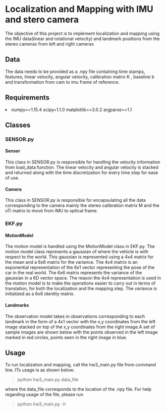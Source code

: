 # Localization and Mapping with IMU and stero camera
The objective of this project is to implement localization and mapping using the IMU data(linear and rotational velocity) and landmark positions from the stereo cameras from left and right cameras
## Data
The data needs to be provided as a .npy file containing time stamps, features, linear velocity, angular velocity, calibration matrix K , baseline b and transformation from cam to imu frame of reference.

## Requirements
<li>
<item>numpy==1.15.4</item>
<item>scipy=1.1.0</item>
<item>matplotlib==3.0.2</item>
<item>argparse==1.1</item>
</li>

## Classes
### SENSOR.py
#### Sensor
This class in SENSOR.py is responsible for handling the velocity information from load_data function. The linear velocity and angular velocity is stacked and returned along with the time discretization for every time step for ease of use.
#### Camera
This class in SENSOR.py is responsible for encapsulating all the data corresponding to the camera mainly the stereo calibration matrix M and the oTi matrix to move from IMU to optical frame. 
### EKF.py
#### MotionModel
The motion model is handled using the MotionModel class in EKF.py. The motion model class represents a gaussian of where the vehicle is with respect to the world. This gaussian is represented using a 4x4 matrix for the mean and a 6x6 matrix for the variance. The 4x4 matrix is an exponential representation of the 6x1 vector representing the pose of the car in the real world. The 6x6 matrix represents the variance of the gaussian in a 6D vector space. The reason the 4x4 representation is used in the motion model is to make the operations easier to carry out in terms of translation, for both the localization and the mapping step. The variance is initialized as a 6x6 identity matrix.
#### Landmarks
The observation model takes in observations corresponding to each landmark in the form of a 4x1 vector with the x,y coordinates from the left image stacked on top of the x,y coordinates from the right image.A set of sample images are shown below with the points observed in the left image marked in red circles, points seen in the right image in blue.

## Usage
To run localization and mapping, call the hw3_main.py file from command line. ITs usage is as shown below:
> python hw3_main.py data_file

where the data_file corresponds to the location of the .npy file. For help regarding usage of the file, please run

> python hw3_main.py -h  
